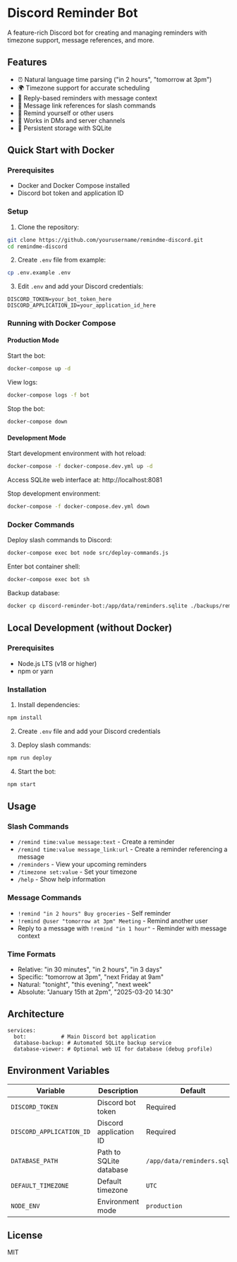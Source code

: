# Discord Reminder Bot

A feature-rich Discord bot for creating and managing reminders with timezone support, message references, and more.

## Features

- ⏰ Natural language time parsing ("in 2 hours", "tomorrow at 3pm")
- 🌍 Timezone support for accurate scheduling
- 💬 Reply-based reminders with message context
- 🔗 Message link references for slash commands
- 👥 Remind yourself or other users
- 📱 Works in DMs and server channels
- 🔄 Persistent storage with SQLite

## Quick Start with Docker

### Prerequisites

- Docker and Docker Compose installed
- Discord bot token and application ID

### Setup

1. Clone the repository:
```bash
git clone https://github.com/yourusername/remindme-discord.git
cd remindme-discord
```

2. Create `.env` file from example:
```bash
cp .env.example .env
```

3. Edit `.env` and add your Discord credentials:
```env
DISCORD_TOKEN=your_bot_token_here
DISCORD_APPLICATION_ID=your_application_id_here
```

### Running with Docker Compose

#### Production Mode

Start the bot:
```bash
docker-compose up -d
```

View logs:
```bash
docker-compose logs -f bot
```

Stop the bot:
```bash
docker-compose down
```

#### Development Mode

Start development environment with hot reload:
```bash
docker-compose -f docker-compose.dev.yml up -d
```

Access SQLite web interface at: http://localhost:8081

Stop development environment:
```bash
docker-compose -f docker-compose.dev.yml down
```

### Docker Commands

Deploy slash commands to Discord:
```bash
docker-compose exec bot node src/deploy-commands.js
```

Enter bot container shell:
```bash
docker-compose exec bot sh
```

Backup database:
```bash
docker cp discord-reminder-bot:/app/data/reminders.sqlite ./backups/reminders_$(date +%Y%m%d_%H%M%S).sqlite
```

## Local Development (without Docker)

### Prerequisites

- Node.js LTS (v18 or higher)
- npm or yarn

### Installation

1. Install dependencies:
```bash
npm install
```

2. Create `.env` file and add your Discord credentials

3. Deploy slash commands:
```bash
npm run deploy
```

4. Start the bot:
```bash
npm start
```

## Usage

### Slash Commands

- `/remind time:value message:text` - Create a reminder
- `/remind time:value message_link:url` - Create a reminder referencing a message
- `/reminders` - View your upcoming reminders
- `/timezone set:value` - Set your timezone
- `/help` - Show help information

### Message Commands

- `!remind "in 2 hours" Buy groceries` - Self reminder
- `!remind @user "tomorrow at 3pm" Meeting` - Remind another user
- Reply to a message with `!remind "in 1 hour"` - Reminder with message context

### Time Formats

- Relative: "in 30 minutes", "in 2 hours", "in 3 days"
- Specific: "tomorrow at 3pm", "next Friday at 9am"
- Natural: "tonight", "this evening", "next week"
- Absolute: "January 15th at 2pm", "2025-03-20 14:30"

## Architecture

```
services:
  bot:           # Main Discord bot application
  database-backup: # Automated SQLite backup service
  database-viewer: # Optional web UI for database (debug profile)
```

## Environment Variables

| Variable | Description | Default |
|----------|-------------|---------|
| `DISCORD_TOKEN` | Discord bot token | Required |
| `DISCORD_APPLICATION_ID` | Discord application ID | Required |
| `DATABASE_PATH` | Path to SQLite database | `/app/data/reminders.sqlite` |
| `DEFAULT_TIMEZONE` | Default timezone | `UTC` |
| `NODE_ENV` | Environment mode | `production` |

## License

MIT